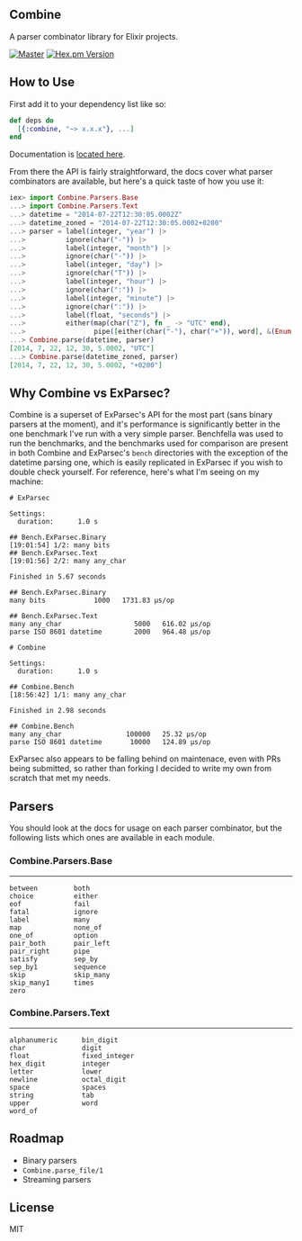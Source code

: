 ## Combine

A parser combinator library for Elixir projects.

[![Master](https://travis-ci.org/bitwalker/combine.svg?branch=master)](https://travis-ci.org/bitwalker/combine)
[![Hex.pm Version](http://img.shields.io/hexpm/v/combine.svg?style=flat)](https://hex.pm/packages/combine)

## How to Use

First add it to your dependency list like so:

```elixir
def deps do
  [{:combine, "~> x.x.x"}, ...]
end
```

Documentation is [located here](http://hexdocs.pm/combine/0.2.0/).

From there the API is fairly straightforward, the docs cover what
parser combinators are available, but here's a quick taste of how you
use it:

```elixir
iex> import Combine.Parsers.Base
...> import Combine.Parsers.Text
...> datetime = "2014-07-22T12:30:05.0002Z"
...> datetime_zoned = "2014-07-22T12:30:05.0002+0200"
...> parser = label(integer, "year") |>
...>          ignore(char("-")) |>
...>          label(integer, "month") |>
...>          ignore(char("-")) |>
...>          label(integer, "day") |>
...>          ignore(char("T")) |>
...>          label(integer, "hour") |>
...>          ignore(char(":")) |>
...>          label(integer, "minute") |>
...>          ignore(char(":")) |>
...>          label(float, "seconds") |>
...>          either(map(char("Z"), fn _ -> "UTC" end),
...>                 pipe([either(char("-"), char("+")), word], &(Enum.join(&1))))
...> Combine.parse(datetime, parser)
[2014, 7, 22, 12, 30, 5.0002, "UTC"]
...> Combine.parse(datetime_zoned, parser)
[2014, 7, 22, 12, 30, 5.0002, "+0200"]
```

## Why Combine vs ExParsec?

Combine is a superset of ExParsec's API for the most part (sans binary parsers at the moment),
and it's performance is significantly better in the one benchmark I've run with a very simple
parser. Benchfella was used to run the benchmarks, and the benchmarks used for comparison are
present in both Combine and ExParsec's `bench` directories with the exception of the datetime
parsing one, which is easily replicated in ExParsec if you wish to double check yourself.
For reference, here's what I'm seeing on my machine:

```
# ExParsec

Settings:
  duration:      1.0 s

## Bench.ExParsec.Binary
[19:01:54] 1/2: many bits
## Bench.ExParsec.Text
[19:01:56] 2/2: many any_char

Finished in 5.67 seconds

## Bench.ExParsec.Binary
many bits            1000   1731.83 µs/op

## Bench.ExParsec.Text
many any_char                  5000   616.02 µs/op
parse ISO 8601 datetime        2000   964.48 µs/op

# Combine

Settings:
  duration:      1.0 s

## Combine.Bench
[18:56:42] 1/1: many any_char

Finished in 2.98 seconds

## Combine.Bench
many any_char                100000   25.32 µs/op
parse ISO 8601 datetime       10000   124.89 µs/op
```

ExParsec also appears to be falling behind on maintenace, even with PRs being submitted,
so rather than forking I decided to write my own from scratch that met my needs.

## Parsers

You should look at the docs for usage on each parser combinator, but the following
lists which ones are available in each module.

### Combine.Parsers.Base
--------
```
between         both
choice          either
eof             fail
fatal           ignore
label           many
map             none_of
one_of          option
pair_both       pair_left
pair_right      pipe
satisfy         sep_by
sep_by1         sequence
skip            skip_many
skip_many1      times
zero
```

### Combine.Parsers.Text
--------
```
alphanumeric      bin_digit
char              digit
float             fixed_integer
hex_digit         integer
letter            lower
newline           octal_digit
space             spaces
string            tab
upper             word
word_of
```

## Roadmap

- Binary parsers
- `Combine.parse_file/1`
- Streaming parsers

## License

MIT
